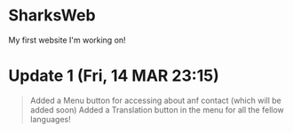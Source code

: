 # SharksWeb
My first website I'm working on!

# Update 1 (Fri, 14 MAR 23:15)
> Added a Menu button for accessing about anf contact (which will be added soon)
> Added a Translation button in the menu for all the fellow languages!
